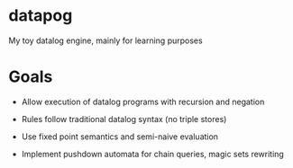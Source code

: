 # datapog

My toy datalog engine, mainly for learning purposes

# Goals
- Allow execution of datalog programs with recursion and negation

- Rules follow traditional datalog syntax (no triple stores)

- Use fixed point semantics and semi-naive evaluation

- Implement pushdown automata for chain queries, magic sets rewriting
